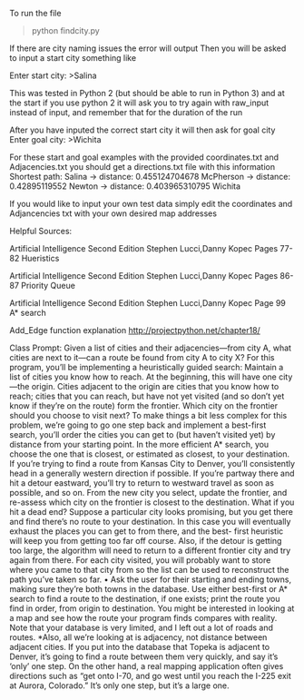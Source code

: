 To run the file

>python findcity.py

If there are city naming issues the error will output 
Then you will be asked to input a start city something like 

Enter start city: >Salina

This was tested in Python 2 (but should be able to run in Python 3) and at the start if you use python 2 it will ask you to try again with raw_input instead of input, and remember that for the duration of the run

After you have inputed the correct start city it will then ask for goal city
Enter goal city: >Wichita 

For these start and goal examples with the provided coordinates.txt and Adjacencies.txt you should get a directions.txt file with this information
Shortest path:
Salina
 -> distance: 0.455124704678
McPherson
 -> distance: 0.42895119552
Newton
 -> distance: 0.403965310795
Wichita

If you would like to input your own test data simply edit the coordinates and Adjancencies txt with your own desired map addresses


Helpful Sources:

Artificial Intelligence Second Edition Stephen Lucci,Danny Kopec Pages 77-82 Hueristics 

Artificial Intelligence Second Edition Stephen Lucci,Danny Kopec Pages 86-87 Priority Queue

Artificial Intelligence Second Edition Stephen Lucci,Danny Kopec Page 99 A* search

Add_Edge function explanation http://projectpython.net/chapter18/

Class Prompt:
Given a list of cities and their adjacencies—from city A, what cities are next to it—can a route be found from city A to city X?
For this program, you’ll be implementing a heuristically guided search: Maintain a list of cities you know how to reach.
At the beginning, this will have one city—the origin. Cities adjacent to the origin are cities that you know how to reach; cities that you can reach, 
but have not yet visited (and so don’t yet know if they’re on the route) form the frontier. Which city on the frontier should you choose to visit next?
To make things a bit less complex for this problem, we’re going to go one step back and implement a best-first search, you’ll order the cities you can 
get to (but haven’t visited yet) by distance from your starting point. In the more efficient A* search, you choose the one that is closest, or estimated 
as closest, to your destination. If you’re trying to find a route from Kansas City to Denver, you’ll consistently head in a generally western direction 
if possible. If you’re partway there and hit a detour eastward, you’ll try to return to westward travel as soon as possible, and so on. From the new city 
you select, update the frontier, and re-assess which city on the frontier is closest to the destination. What if you hit a dead end? Suppose a particular 
city looks promising, but you get there and find there’s no route to your destination. In this case you will eventually exhaust the places you can get to 
from there, and the best- first heuristic will keep you from getting too far off course. Also, if the detour is getting too large, the algorithm will need 
to return to a different frontier city and try again from there. For each city visited, you will probably want to store where you came to that city from 
so the list can be used to reconstruct the path you’ve taken so far.
• Ask the user for their starting and ending towns, making sure they’re both towns in the database. Use either best-first or A* search to find a route to 
the destination, if one exists; print the route you find in order, from origin to destination. You might be interested in looking at a map and see how 
the route your program finds compares with reality. Note that your database is very limited, and I left out a lot of roads and routes. *Also, all we’re 
looking at is adjacency, not distance between adjacent cities. If you put into the database that Topeka is adjacent to Denver, it’s going to find a route 
between them very quickly, and say it’s ‘only’ one step. On the other hand, a real mapping application often gives directions such as “get onto I-70, and 
go west until you reach the I-225 exit at Aurora, Colorado.” It’s only one step, but it’s a large one.
